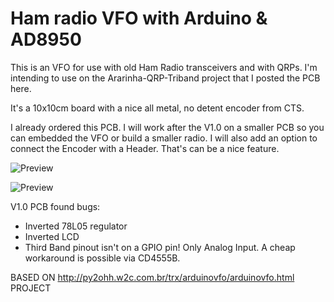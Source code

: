 # Ham radio VFO with Arduino & AD8950

This is an VFO for use with old Ham Radio transceivers and with QRPs. I'm intending to use on the Ararinha-QRP-Triband project that I posted the PCB here.

It's a 10x10cm board with a nice all metal, no detent encoder from CTS.

I already ordered this PCB. I will work after the V1.0 on a smaller PCB so you can embedded the VFO or build a smaller radio. I will also add an option to connect the Encoder with a Header. That's can be a nice feature.

![Preview](http://i.imgur.com/VjybyPc.png)

![Preview](http://i.imgur.com/FwRBVH0.png)

V1.0 PCB found bugs:
- Inverted 78L05 regulator
- Inverted LCD
- Third Band pinout isn't on a GPIO pin! Only Analog Input. A cheap workaround is possible via CD4555B.

BASED ON http://py2ohh.w2c.com.br/trx/arduinovfo/arduinovfo.html PROJECT
